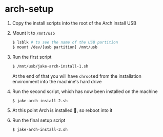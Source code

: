 # arch-setup

1. Copy the install scripts into the root of the Arch install USB

2. Mount it to `/mnt/usb`
    ```sh
    $ lsblk # to see the name of the USB partition
    $ mount /dev/[usb partition] /mnt/usb
    ```

3. Run the first script
    ```sh
    $ /mnt/usb/jake-arch-install-1.sh
    ```
   At the end of that you will have `chroot`ed from the installation environment into the machine's hard drive

4. Run the second script, which has now been installed on the machine
    ```sh
    $ jake-arch-install-2.sh
    ```

5. At this point Arch is installed :tada:, so reboot into it

6. Run the final setup script
    ```sh
    $ jake-arch-install-3.sh
    ```
   
